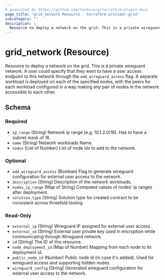 ```yaml
---
# generated by https://github.com/hashicorp/terraform-plugin-docs
page_title: "grid_network Resource - terraform-provider-grid"
subcategory: ""
description: |-
  Resource to deploy a network on the grid. This is a private wireguard network. A user could specify that they want to have a user access endpoint to this network through the add_wireguard_access flag. A separate workload is deployed on each of the specified nodes, with the peers for each workload configured in a way making any pair of nodes in the network accessible to each other.
---
```


# grid_network (Resource)

Resource to deploy a network on the grid. This is a private wireguard network. A user could specify that they want to have a user access endpoint to this network through the `add_wireguard_access` flag. A separate workload is deployed on each of the specified nodes, with the peers for each workload configured in a way making any pair of nodes in the network accessible to each other.



<!-- schema generated by tfplugindocs -->
## Schema

### Required

- `ip_range` (String) Network ip range (e.g. 10.1.2.0/16). Has to have a subnet mask of 16.
- `name` (String) Network workloads Name.
- `nodes` (List of Number) List of node ids to add to the network.

### Optional

- `add_wireguard_access` (Boolean) Flag to generate wireguard configuration for external user access to the network.
- `description` (String) Description of the network workloads.
- `nodes_ip_range` (Map of String) Computed values of nodes' ip ranges after deployment.
- `solution_type` (String) Solution type for created contract to be consistent across threefold tooling.

### Read-Only

- `external_ip` (String) Wireguard IP assigned for external user access.
- `external_sk` (String) External user private key used in encryption while communicating through Wireguard network.
- `id` (String) The ID of this resource.
- `node_deployment_id` (Map of Number) Mapping from each node to its deployment id.
- `public_node_id` (Number) Public node id (in case it's added). Used for wireguard access and supporting hidden nodes.
- `wireguard_config` (String) Generated wireguard configuration for external user access to the network.


